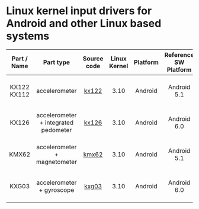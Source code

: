 # Linux kernel input drivers for Android and other Linux based systems

| Part / Name | Part type | Source code | Linux Kernel | Platform | Reference SW Platform | Reference HW Platform | Bus | Tested with |
|:-------------:|:-------------:|:-------------:|:-------------:|:-------------:|:-------------:|:-------------:|:-------------:|:-------------:|
| KX122 KX112 | accelerometer | [kx122](https://github.com/RohmSemiconductor/Linux-Kernel-Input-Drivers/tree/master/driver/kx122) | 3.10 | Android | Android 5.1 | Dragonboard 410c | i2c | Android 5.1 R13 cts-tradefed |
| KX126 | accelerometer + integrated pedometer | [kx126](https://github.com/RohmSemiconductor/Linux-Kernel-Input-Drivers/tree/master/driver/kx126) | 3.10 | Android | Android 6.0 | Dragonboard 410c | i2c | Android 6.0 R18 cts-tradefed |
| KMX62 | accelerometer + magnetometer | [kmx62](https://github.com/RohmSemiconductor/Linux-Kernel-Input-Drivers/tree/master/driver/kmx62) | 3.10 | Android | Android 5.1 | Dragonboard 410c | i2c | Android 5.1 R13 cts-tradefed |
| KXG03 | accelerometer + gyroscope | [kxg03](https://github.com/RohmSemiconductor/Linux-Kernel-Input-Drivers/tree/master/driver/kxg03) | 3.10 | Android | Android 6.0 | Dragonboard 410c | i2c | Android 6.0 R14 cts-tradefed |
